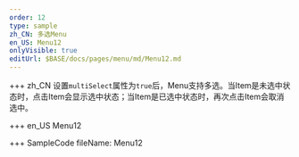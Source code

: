 ```yaml
--- 
order: 12
type: sample
zh_CN: 多选Menu
en_US: Menu12
onlyVisible: true
editUrl: $BASE/docs/pages/menu/md/Menu12.md
---
```


+++ zh_CN
设置<Code>multiSelect</Code>属性为<Code>true</Code>后，Menu支持多选。当Item是未选中状态时，点击Item会显示选中状态；当Item是已选中状态时，再次点击Item会取消选中。

+++ en_US
Menu12

+++ SampleCode
fileName: Menu12
